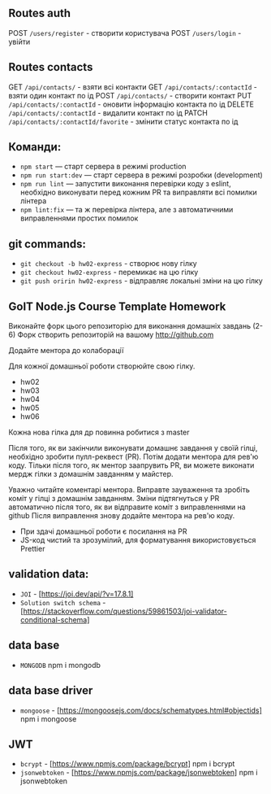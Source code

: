 ## Routes auth
POST `/users/register` - створити користувача
POST `/users/login` - увійти

## Routes contacts
GET `/api/contacts/` - взяти всі контакти
GET `/api/contacts/:contactId` - взяти один контакт по ід
POST `/api/contacts/` - створити контакт
PUT `/api/contacts/:contactId` - оновити інформацію контакта по ід
DELETE `/api/contacts/:contactId` - видалити контакт по ід
PATCH `/api/contacts/:contactId/favorite` - змінити статус контакта по ід

## Команди:
- `npm start` &mdash; старт сервера в режимі production
- `npm run start:dev` &mdash; старт сервера в режимі розробки (development)
- `npm run lint` &mdash; запустити виконання перевірки коду з eslint, необхідно виконувати перед кожним PR та виправляти всі помилки лінтера
- `npm lint:fix` &mdash; та ж перевірка лінтера, але з автоматичними виправленнями простих помилок

## git commands:
- `git checkout -b hw02-express` - створює нову гілку
- `git checkout hw02-express` - перемикає на цю гілку
- `git push oririn hw02-express` - відправляє локальні зміни на цю гілку

## GoIT Node.js Course Template Homework
Виконайте форк цього репозиторію для виконання домашніх завдань (2-6)
Форк створить репозиторій на вашому http://github.com

Додайте ментора до колаборації

Для кожної домашньої роботи створюйте свою гілку.

- hw02
- hw03
- hw04
- hw05
- hw06

Кожна нова гілка для др повинна робитися з master

Після того, як ви закінчили виконувати домашнє завдання у своїй гілці, необхідно зробити пулл-реквест (PR). Потім додати ментора для рев'ю коду. Тільки після того, як ментор заапрувить PR, ви можете виконати мердж гілки з домашнім завданням у майстер.

Уважно читайте коментарі ментора. Виправте зауваження та зробіть коміт у гілці з домашнім завданням. Зміни підтягнуться у PR автоматично після того, як ви відправите коміт з виправленнями на github
Після виправлення знову додайте ментора на рев'ю коду.

- При здачі домашньої роботи є посилання на PR
- JS-код чистий та зрозумілий, для форматування використовується Prettier

## validation data:
- `JOI` - [https://joi.dev/api/?v=17.8.1]
- `Solution switch schema` - [https://stackoverflow.com/questions/59861503/joi-validator-conditional-schema]

## data base
- `MONGODB`
npm i mongodb

## data base driver
- `mongoose` - [https://mongoosejs.com/docs/schematypes.html#objectids]
npm i mongoose

## JWT
- `bcrypt` - [https://www.npmjs.com/package/bcrypt]
npm i bcrypt
- `jsonwebtoken` - [https://www.npmjs.com/package/jsonwebtoken]
npm i jsonwebtoken